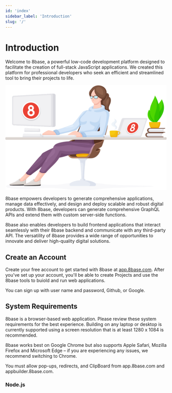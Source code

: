 ```yaml
---
id: 'index'
sidebar_label: 'Introduction'
slug: '/'
---
```

# Introduction

Welcome to 8base, a powerful low-code development platform designed to facilitate the creation of full-stack JavaScript applications. We created this platform for professional developers who seek an efficient and streamlined tool to bring their projects to life.

![ ](../_images/relaxed-coder.png)

8base empowers developers to generate comprehensive applications, manage data effectively, and design and deploy scalable and robust digital products. With 8base, developers can generate comprehensive GraphQL APIs and extend them with custom server-side functions.

8base also enables developers to build frontend applications that interact seamlessly with their 8base backend and communicate with any third-party API. The versatility of 8base provides a wide range of opportunities to innovate and deliver high-quality digital solutions.

## Create an Account
Create your free account to get started with 8base at [app.8base.com](https://app.8base.com). After you've set up your account, you'll be able to create Projects and use the 8base tools to buiold and run web applications.

You can sign up with user name and password, Github, or Google.


## System Requirements
8base is a browser-based web application. Please review these system requirements for the best experience. Building on any laptop or desktop is currently supported using a screen resolution that is at least 1280 x 1084 is recommended.

8base works best on Google Chrome but also supports Apple Safari, Mozilla Firefox and Microsoft Edge – if you are experiencing any issues, we recommend switching to Chrome.

You must allow pop-ups, redirects, and ClipBoard from app.8base.com and appbuilder.8base.com.

### Node.js

